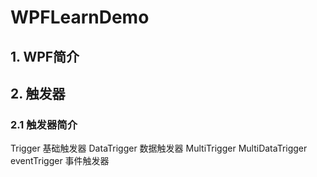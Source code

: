 # WPFLearnDemo



## 1. WPF简介


## 2. 触发器

### 2.1 触发器简介

Trigger 基础触发器
DataTrigger 数据触发器
MultiTrigger
MultiDataTrigger
eventTrigger	事件触发器



